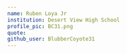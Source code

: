 ```yaml
---
name: Ruben Loya Jr
institution: Desert View High School
profile_pic: BC31.png
quote: 
github_user: BlubberCoyote31
---
```

